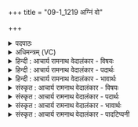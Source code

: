 +++
title = "09-1_1219 अग्निं वो"

+++
<details><summary>पदपाठः</summary>

अ꣡ग्नि꣢म्। वः꣣। देव꣢म्। अ꣣ग्नि꣡भिः꣢। स꣣जो꣡षाः꣢। स꣣। जो꣣षाः꣢꣯। य꣡जि꣢꣯ष्ठम्। दू꣣त꣢म्। अ꣣ध्वरे꣢। कृ꣣णुध्वम्। यः꣢। म꣡र्त्ये꣢꣯षु। नि꣡ध्रु꣢꣯विः। नि। ध्रु꣣विः। ऋता꣡वा꣢। त꣡पु꣢꣯र्मूर्धा। त꣡पुः꣢꣯। मू꣣र्धा। घृ꣡तान्नः꣢। घृ꣣त꣢। अ꣣न्नः। पावकः। १२१९।
</details>

<details><summary>अधिमन्त्रम् (VC)</summary>

- अग्निः
- वसिष्ठो मैत्रावरुणिः
- त्रिष्टुप्
- धैवतः
</details>

<details><summary>हिन्दी : आचार्य रामनाथ वेदालंकार - विषयः</summary>

प्रारम्भ में पुरोहित के गुणों का वर्णन करते हैं।
</details>

<details><summary>हिन्दी : आचार्य रामनाथ वेदालंकार - पदार्थः</summary>

पदार्थान्वयभाषाः -  हे मनुष्यो ! जो (अग्निभिः सजोषाः) गार्हपत्य,आहवनीय आदि अग्नियों से प्रीति रखनेवाला अर्थात् उनका ज्ञानी हो,उस (यजिष्ठम्) यज्ञ के अतिशय साधक, (अग्निम्) अग्रगण्य (देवम्) विद्वान् को (वः) तुम लोग (अध्वरे) यज्ञ में (दूतम्) दूत के समान माध्यम अर्थात् पुरोहित (कृणुध्वम्) बनाओ, (यः) जो विद्वान् (मर्त्येषु) मनुष्यों में (निध्रुविः) अत्यन्त स्थिर मतिवाला, (ऋतावा) सत्यनिष्ठ, (तपुर्मूर्धा) परिपक्व मस्तिष्कवाला (घृतान्नः) घी-दूध आदि सात्त्विक पौष्टिक पदार्थ खानेवाला और (पावकः) पवित्रकर्ता हो ॥१॥
</details>

<details><summary>हिन्दी : आचार्य रामनाथ वेदालंकार - भावार्थः</summary>

भावार्थभाषाः -  सुयोग्य ही किसी मनुष्य को अध्यात्म यज्ञ तथा बाह्य यज्ञ में पुरोहित रूप से वरना चाहिए ॥१॥
</details>

<details><summary>संस्कृत : आचार्य रामनाथ वेदालंकार - विषयः</summary>

तत्रादौ पुरोहितगुणानाह।
</details>

<details><summary>संस्कृत : आचार्य रामनाथ वेदालंकार - पदार्थः</summary>

पदार्थान्वयभाषाः -  हे मनुष्याः ! यः (अग्निभिः सजोषाः) गार्हपत्याहवनीयादिभिः अग्निभिः सप्रीतिः अस्ति,तज्ज्ञानवानस्तीति भावः,तम् (यजिष्ठम्) यज्ञस्य साधकतमम्, (अग्निम्) अग्रगण्यम् (देवम्) विद्वांसम् (वः) यूयम् (अध्वरे) यज्ञे (दूतम्) दूतवन्माध्यमम्,पुरोहितमिति भावः, (कृणुध्वम्) कुरुत, (यः) विद्वान् (मर्त्येषु) मनुष्येषु (निध्रुविः) निरतिशयस्थिरमतिः, (ऋतावा) सत्यनिष्ठः।[ऋतं सत्यम्,ततो मत्वर्थे ‘छन्दसीवनिपौ च वक्तव्यौ’ अ० ५।२।१०९ इति वनिप्। ऋतस्यान्तदीर्घश्छान्दसः।] (तपुर्मूर्धा२) परिपक्वमस्तिष्कः, (घृतान्नः) घृतदुग्धादिसात्त्विकपौष्टिकपदार्थ-भोक्ता, (पावकः) पवित्रतासम्पादकश्च विद्यते ॥१॥३
</details>

<details><summary>संस्कृत : आचार्य रामनाथ वेदालंकार - भावार्थः</summary>

भावार्थभाषाः -  सुयोग्य एव कश्चिज्जनोऽध्यात्मयज्ञे बाह्ययज्ञे च पुरोहितत्वेन वरणीयः ॥१॥
</details>

<details><summary>संस्कृत : आचार्य रामनाथ वेदालंकार - पादटिप्पनी</summary>

टिप्पणी:   १. ऋ० ७।३।१। २. तपुर्मूर्धा तापकं तेजः—इति सा०। तपुः तापनशीलः, मूर्धा प्रधानभूतः—इति वि०। तदुभयं पदकारविरुद्धम्, पदपाठे ‘तपुर्मूर्धा’ इत्यस्य समस्तपदत्वेन स्वीकृतत्वात्। ३. ऋग्भाष्ये दयानन्दर्षिर्मन्त्रमिमं विद्युत्पक्षे व्याख्यातवान्।
</details>